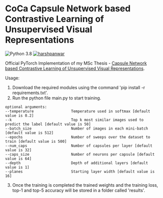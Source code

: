 # CoCa Capsule Network based Contrastive Learning of Unsupervised Visual Representations

![Python 3.8](https://img.shields.io/badge/python-3.8-green.svg) 
[![harshpanwar](https://img.shields.io/twitter/follow/harsh__panwar?style=social)](https://mobile.twitter.com/harsh__panwar)

Official PyTorch Implementation of my MSc Thesis - [Capsule Network based Contrastive Learning of Unsupervised Visual Representations](https://arxiv.org/pdf/2209.11276.pdf).

Usage:

1. Download the required modules using the command 'pip install -r requirements.txt'.
2. Run the python file main.py to start training.

```
optional arguments:
--temperature                 Temperature used in softmax [default value is 0.2]
--k                           Top k most similar images used to predict the label [default value is 50]
--batch_size                  Number of images in each mini-batch [default value is 512]
--epochs                      Number of sweeps over the dataset to train [default value is 500]
--num_caps                    Number of capsules per layer [default value is 32]
--caps_size                   Number of neurons per capsule [default value is 64]
--depth                       Depth of additional layers [default value is 1]
--planes					  Starting layer width [default value is 16]
```

3. Once the training is completed the trained weights and the training loss, top-1 and top-5 accuracy will be stored in a folder called 'results'.

